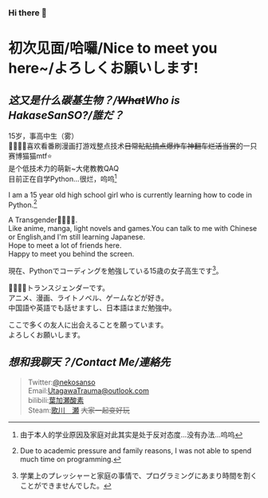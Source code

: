 ### Hi there 👋

<!--
**UtagawaSe/UtagawaSe** is a ✨ _special_ ✨ repository because its `README.md` (this file) appears on your GitHub profile.

Here are some ideas to get you started:

- 🔭 I’m currently working on ...
- 🌱 I’m currently learning ...
- 👯 I’m looking to collaborate on ...
- 🤔 I’m looking for help with ...
- 💬 Ask me about ...
- 📫 How to reach me: ...
- 😄 Pronouns: ...
- ⚡ Fun fact: ...
-->
**初次见面/哈囉/Nice to meet you here~/よろしくお願いします!**
=======================================================
*这又是什么碳基生物？/~~What~~Who is HakaseSanSO?/誰だ？*
----------------------------------------------------
15岁，事高中生（雾）  
🏳️‍🌈🏳️‍⚧️喜欢看番刷漫画打游戏整点技术~~日常贴贴搞点爆炸车神翻车烂活当赏~~的一只赛博猫猫mtf⭐  
是个低技术力的萌新~大佬教教QAQ  
目前正在自学Python...很烂，呜呜[^简要说明]  

[^简要说明]:由于本人的学业原因及家庭对此其实是处于反对态度...没有办法...呜呜

I am a 15 year old high school girl who is currently learning how to code in Python.[^Tip]

[^Tip]:Due to academic pressure and family reasons, I was not able to spend much time on programming.

A Transgender🏳️‍🌈🏳️‍⚧️.  
Like anime, manga, light novels and games.You can talk to me with Chinese or English,and I'm still learning Japanese.    
Hope to meet a lot of friends here.  
Happy to meet you behind the screen.  

現在、Pythonでコーディングを勉強している15歳の女子高生です[^マーキング]。

[^マーキング]:学業上のプレッシャーと家庭の事情で、プログラミングにあまり時間を割くことができませんでした。

🏳️‍🌈🏳️‍⚧️トランスジェンダーです。  
アニメ、漫画、ライトノベル、ゲームなどが好き。  
中国語や英語でも話せますし、日本語はまだ勉強中。  

ここで多くの友人に出会えることを願っています。  
よろしくお願いします。  


***想和我聊天？/Contact Me/連絡先***
------------------------------------
> Twitter:[@nekosanso](https://twitter.com/nekosanso)   
> Email:<UtagawaTrauma@outlook.com>  
> bilibili:[葉加瀬酸素](https://space.bilibili.com/390172521)  
> Steam:[歌川　瀬](https://steamcommunity.com/profiles/76561199028333693/)   ~~大家一起变好玩~~  


<!---
HakaseSanSO/HakaseSanSO is a ✨ special ✨ repository because its `README.md` (this file) appears on your GitHub profile.
You can click the Preview link to take a look at your changes.
--->

